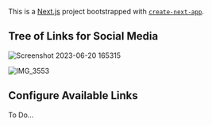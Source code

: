 This is a [Next.js](https://nextjs.org/) project bootstrapped with [`create-next-app`](https://github.com/vercel/next.js/tree/canary/packages/create-next-app).

## Tree of Links for Social Media

![Screenshot 2023-06-20 165315](https://github.com/japeotter21/linkplant/assets/97000604/09d1f80f-81ff-4efe-8431-3acfc2f6887a)

![IMG_3553](https://github.com/japeotter21/linkplant/assets/97000604/05ec7ff3-874e-4c56-b1fe-586edaaec7a4)


## Configure Available Links

To Do...
